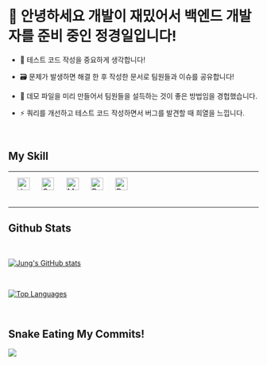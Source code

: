 # 👋 안녕하세요 개발이 재밌어서 백엔드 개발자를 준비 중인 정경일입니다!

- 🧪 테스트 코드 작성을 중요하게 생각합니다!

- 🗃 문제가 발생하면 해결 한 후 작성한 문서로 팀원들과 이슈를 공유합니다!

- 📁 데모 파일을 미리 만들어서 팀원들을 설득하는 것이 좋은 방법임을 경헙했습니다.

- ⚡ 쿼리를 개선하고 테스트 코드 작성하면서 버그를 발견할 때 희열을 느낍니다.

</br>

## My Skill

<table><tr><td valign="top" width="33%">

<div align="left">  
<img style="margin: 10px" src="https://profilinator.rishav.dev/skills-assets/java-original-wordmark.svg" alt="Java" height="25" />  
<img style="margin: 10px" src="https://profilinator.rishav.dev/skills-assets/springio-icon.svg" alt="Spring" height="25" />  
<img style="margin: 10px" src="https://profilinator.rishav.dev/skills-assets/mysql-original-wordmark.svg" alt="MySQL" height="25" />  
<img style="margin: 10px" src="https://profilinator.rishav.dev/skills-assets/redis-original-wordmark.svg" alt="Redis" height="25" />  
<img style="margin: 10px" src="https://profilinator.rishav.dev/skills-assets/docker-original-wordmark.svg" alt="Docker" height="25" />  
</div>

</br>

</td></tr></table>

## Github Stats

</br>

<a href="http://www.github.com/jki503" align="left"><img src="https://github-readme-stats.vercel.app/api?username=jki503&show_icons=true&title_color=60BD89&hide=issues&count_private=true&icon_color=a855f7&bg_color=1c1917&hide_border=true&show_icons=true" alt="Jung's GitHub stats" /></a>

</br>

<a href="https://github.com/jki503" align="left"><img src="https://github-readme-stats.vercel.app/api/top-langs/?username=jki503&langs_count=10&title_color=60BD89&text_color=ffffff&icon_color=a855f7&bg_color=1c1917&hide_border=true&locale=en&custom_title=Top%20%Languages" alt="Top Languages" /></a>

</br>

## Snake Eating My Commits!

<div align="left">
	<img src="https://cdn.jsdelivr.net/gh/inseong-so/inseong-so/assets/github-contribution-grid-snake.svg" />
</div>
